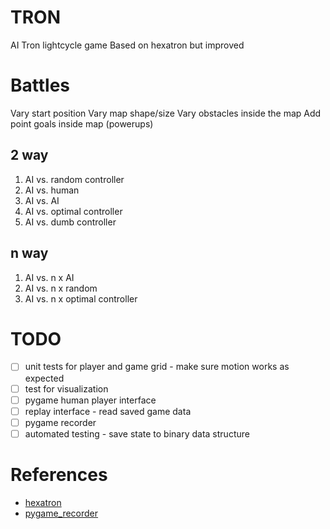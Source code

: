 # TRON

AI Tron lightcycle game
Based on hexatron but improved

# Battles

Vary start position
Vary map shape/size
Vary obstacles inside the map
Add point goals inside map (powerups)

## 2 way

1. AI vs. random controller
2. AI vs. human
3. AI vs. AI
4. AI vs. optimal controller
1. AI vs. dumb controller

## n way

1. AI vs. n x AI
2. AI vs. n x random
3. AI vs. n x optimal controller

# TODO 

* [ ] unit tests for player and game grid - make sure motion works as expected
* [ ] test for visualization
* [ ] pygame human player interface
* [ ] replay interface - read saved game data
* [ ] pygame recorder
* [ ] automated testing - save state to binary data structure

# References

* [hexatron](https://github.com/pvmolle/hexatron)
* [pygame_recorder](https://github.com/tdrmk/pygame_recorder)
